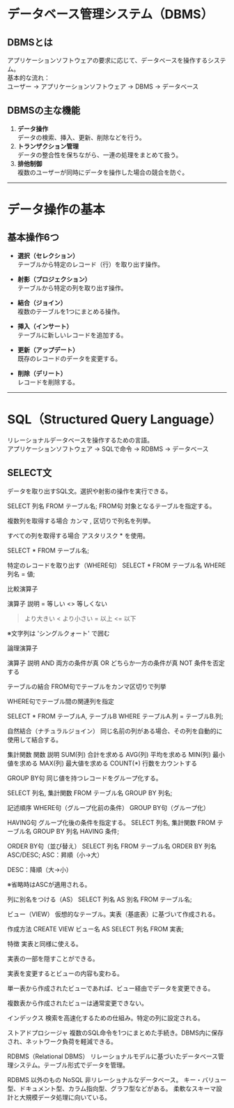 # データベース管理システム（DBMS）

## DBMSとは
アプリケーションソフトウェアの要求に応じて、データベースを操作するシステム。  
基本的な流れ：  
ユーザー → アプリケーションソフトウェア → DBMS → データベース

## DBMSの主な機能
1. **データ操作**  
   データの検索、挿入、更新、削除などを行う。
2. **トランザクション管理**  
   データの整合性を保ちながら、一連の処理をまとめて扱う。
3. **排他制御**  
   複数のユーザーが同時にデータを操作した場合の競合を防ぐ。

---

# データ操作の基本

## 基本操作6つ

- **選択（セレクション）**  
  テーブルから特定のレコード（行）を取り出す操作。

- **射影（プロジェクション）**  
  テーブルから特定の列を取り出す操作。

- **結合（ジョイン）**  
  複数のテーブルを1つにまとめる操作。

- **挿入（インサート）**  
  テーブルに新しいレコードを追加する。

- **更新（アップデート）**  
  既存のレコードのデータを変更する。

- **削除（デリート）**  
  レコードを削除する。

---

# SQL（Structured Query Language）

リレーショナルデータベースを操作するための言語。  
アプリケーションソフトウェア → SQLで命令 → RDBMS → データベース

## SELECT文
データを取り出すSQL文。選択や射影の操作を実行できる。

SELECT 列名 FROM テーブル名;
FROM句
対象となるテーブルを指定する。

複数列を取得する場合
カンマ , 区切りで列名を列挙。

すべての列を取得する場合
アスタリスク * を使用。

SELECT * FROM テーブル名;

特定のレコードを取り出す（WHERE句）
SELECT * FROM テーブル名 WHERE 列名 = 値;


比較演算子

演算子	説明
=	等しい
<>	等しくない
>	より大きい
<	より小さい
>=	以上
<=	以下

※文字列は 'シングルクォート' で囲む

論理演算子

演算子	説明
AND	両方の条件が真
OR	どちらか一方の条件が真
NOT	条件を否定する


テーブルの結合
FROM句でテーブルをカンマ区切りで列挙

WHERE句でテーブル間の関連列を指定

SELECT * FROM テーブルA, テーブルB WHERE テーブルA.列 = テーブルB.列;

自然結合（ナチュラルジョイン）
同じ名前の列がある場合、その列を自動的に使用して結合する。


集計関数
関数	説明
SUM(列)	合計を求める
AVG(列)	平均を求める
MIN(列)	最小値を求める
MAX(列)	最大値を求める
COUNT(*)	行数をカウントする

GROUP BY句
同じ値を持つレコードをグループ化する。

SELECT 列名, 集計関数 FROM テーブル名 GROUP BY 列名;

記述順序
WHERE句（グループ化前の条件）
GROUP BY句（グループ化）

HAVING句
グループ化後の条件を指定する。
SELECT 列名, 集計関数 FROM テーブル名 GROUP BY 列名 HAVING 条件;

ORDER BY句（並び替え）
SELECT 列名 FROM テーブル名 ORDER BY 列名 ASC/DESC;
ASC：昇順（小→大）

DESC：降順（大→小）

※省略時はASCが適用される。

列に別名をつける（AS）
SELECT 列名 AS 別名 FROM テーブル名;


ビュー（VIEW）
仮想的なテーブル。実表（基底表）に基づいて作成される。

作成方法
CREATE VIEW ビュー名 AS SELECT 列名 FROM 実表;

特徴
実表と同様に使える。

実表の一部を隠すことができる。

実表を変更するとビューの内容も変わる。

単一表から作成されたビューであれば、ビュー経由でデータを変更できる。

複数表から作成されたビューは通常変更できない。

インデックス
検索を高速化するための仕組み。特定の列に設定される。

ストアドプロシージャ
複数のSQL命令を1つにまとめた手続き。DBMS内に保存され、ネットワーク負荷を軽減できる。


RDBMS（Relational DBMS）
リレーショナルモデルに基づいたデータベース管理システム。テーブル形式でデータを管理。

RDBMS 以外のもの
NoSQL
非リレーショナルなデータベース。
キー・バリュー型、ドキュメント型、カラム指向型、グラフ型などがある。
柔軟なスキーマ設計と大規模データ処理に向いている。